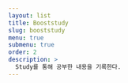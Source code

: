 ```yaml
---
layout: list
title: Booststudy
slug: booststudy
menu: true
submenu: true
order: 2
description: >
  Study를 통해 공부한 내용을 기록한다.
---
```


